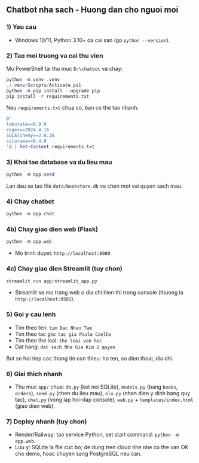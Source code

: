 ## Chatbot nha sach - Huong dan cho nguoi moi

### 1) Yeu cau
- Windows 10/11, Python 3.10+ da cai san (go `python --version`).

### 2) Tao moi truong va cai thu vien
Mo PowerShell tai thu muc `D:\chatbot` va chay:

```powershell
python -m venv .venv
./.venv/Scripts/Activate.ps1
python -m pip install --upgrade pip
pip install -r requirements.txt
```

Neu `requirements.txt` chua co, ban co the tao nhanh:

```powershell
@'
tabulate==0.9.0
regex==2024.4.16
SQLAlchemy==2.0.36
colorama==0.4.6
'@ | Set-Content requirements.txt
```

### 3) Khoi tao database va du lieu mau

```powershell
python -m app.seed
```

Lan dau se tao file `data/bookstore.db` va chen mot vai quyen sach mau.

### 4) Chay chatbot

```powershell
python -m app.chat
```

### 4b) Chay giao dien web (Flask)

```powershell
python -m app.web
```
- Mo trinh duyet: `http://localhost:8000`

### 4c) Chay giao dien Streamlit (tuy chon)

```powershell
streamlit run app/streamlit_app.py
```
- Streamlit se mo trang web o dia chi hien thi trong console (thuong la `http://localhost:8501`).

### 5) Goi y cau lenh
- Tim theo ten: `tim Dac Nhan Tam`
- Tim theo tac gia: `tac gia Paulo Coelho`
- Tim theo the loai: `the loai van hoc`
- Dat hang: `dat sach Nha Gia Kim 2 quyen`

Bot se hoi tiep cac thong tin con thieu: ho ten, so dien thoai, dia chi.

### 6) Giai thich nhanh
- Thu muc `app/` chua: `db.py` (ket noi SQLite), `models.py` (bang `books`, `orders`), `seed.py` (chen du lieu mau), `nlu.py` (nhan dien y dinh bang quy tac), `chat.py` (vong lap hoi-dap console), `web.py` + `templates/index.html` (giao dien web).

### 7) Deploy nhanh (tuy chon)
- Render/Railway: tao service Python, set start command: `python -m app.web`.
- Luu y: SQLite la file cuc bo; de dung tren cloud nhe nhe co the van OK cho demo, hoac chuyen sang PostgreSQL neu can.


